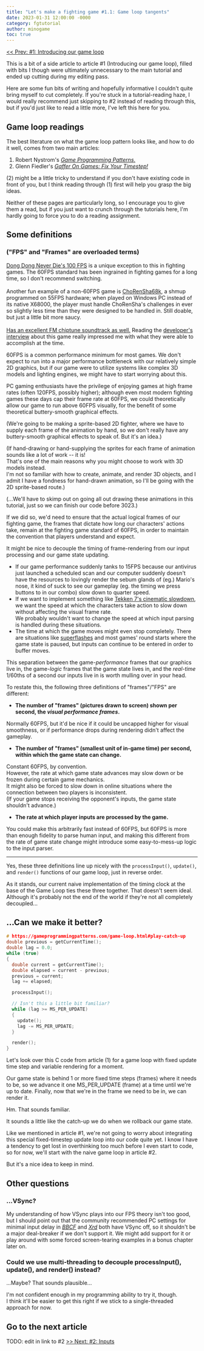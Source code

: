 ```yaml
---
title: "Let's make a fighting game #1.1: Game loop tangents"
date: 2023-01-31 12:00:00 -0000
category: fgtutorial
author: minogame
toc: true
---
```


[<< Prev: #1: Introducing our game loop](/fgtutorial/2023/01/30/article1-gameloop.html)

This is a bit of a side article to article #1 (Introducing our game loop), filled with bits
I though were ultimately unnecessary to the main tutorial and ended up cutting
during my editing pass.

Here are some fun bits of writing and hopefully informative I couldn't quite bring myself to cut completely.
If you're stuck in a tutorial-reading haze, I would really recommend just skipping to #2
instead of reading through this, but if you'd just like to read a little more,
I've left this here for you.

<!--more-->

## Game loop readings

The best literature on what the game loop pattern looks like, and how to do it well,
comes from two main articles:

1. Robert Nystrom's [*Game Programming Patterns*.](https://gameprogrammingpatterns.com/game-loop.html)
2. Glenn Fiedler's [*Gaffer On Games: Fix Your Timestep!*](https://gafferongames.com/post/fix_your_timestep/)

(2) might be a little tricky to understand if you don't have existing code
in front of you, but I think reading through (1) first will help you grasp the big ideas.  

Neither of these pages are particularly long, so I encourage you to give them a read, but
if you just want to crunch through the tutorials here, I'm hardly going to force you to do a reading assignment.

## Some definitions

### ("FPS" and "Frames" are overloaded terms)

<aside>
<a href="https://wiki.gbl.gg/w/Dong_Dong_Never_Die/FAQ#.22The_frame_data_seems_off.2C_usually_I_can_react_to_a_25f_startup_move.22">
Dong Dong Never Die's 100 FPS</a> is a unique exception to this in fighting games.
The 60FPS standard has been ingrained in fighting games for a long time, so I don't recommend switching.
<br>
<br>
Another fun example of a non-60FPS game is
<a href="https://shmups.wiki/library/Cho_Ren_Sha_68K">ChoRenSha68k</a>, a shmup programmed on 55FPS hardware;
when played on Windows PC instead of its native X68000, the player must handle ChoRenSha's challenges in
ever so slightly less time than they were designed to be handled in. Still doable, but just a little bit
more saucy.
<br>
<br>
<a href="https://www.youtube.com/watch?v=_w8SBUWuzek&list=PL6PHQCxAqpJTA3R5hgkqVJChfIuecx2gh">
Has an excellent FM chiptune soundtrack as well.</a>
Reading the <a href="https://shmuplations.com/chorensha68k/">developer's interview</a> about this game really impressed me
with what they were able to accomplish at the time.
</aside>

60FPS is a common performance minimum for most games.
We don't expect to run into a major performance bottleneck with our relatively simple 2D graphics,
but if our game were to utilize systems like complex 3D models and lighting engines, we might have to start worrying about this.

PC gaming enthusiasts have the privilege
of enjoying games at high frame rates (often 120FPS, possibly higher);
although even most modern fighting games these days cap their frame rate at 60FPS,
we could theoretically allow our game to run above 60FPS visually, for the benefit of
some theoretical buttery-smooth graphical effects.

(We're going to be making a sprite-based 2D fighter, where we have to supply each frame of the animation by hand,
so we don't really have any buttery-smooth graphical effects to speak of. But it's an idea.)

(If hand-drawing or hand-supplying the sprites for each frame of animation sounds like a lot of work -- it is!  
That's one of the main reasons why you might choose to work with 3D models instead.  
I'm not so familiar with how to create, animate, and render 3D objects,
and I admit I have a fondness for hand-drawn animation, so I'll be going with the 2D sprite-based route.)

(...We'll have to skimp out on going all out drawing these animations in this tutorial,
just so we can finish our code before 3023.)

If we did so, we'd need to ensure that the actual logical frames of our fighting game,
the frames that dictate how long our characters' actions take, remain at the fighting game standard of 60FPS,
in order to maintain the convention that players understand and expect.

It might be nice to decouple the timing of frame-rendering from our input processing and our game state updating.

- If our game performance suddenly tanks to 15FPS because our antivirus just launched a scheduled scan
and our computer suddenly doesn't have the resources to lovingly render the sebum glands of (eg.) Mario's nose,
it kind of suck to see our gameplay (eg. the timing we press buttons to in our combo) slow down to quarter speed.  
- If we want to implement something like [Tekken 7's cinematic slowdown](https://youtu.be/F6Fx0T_3IWY?t=704),
we want the speed at which the characters take action to slow down without affecting the visual frame rate.  
We probably wouldn't want to change the speed at which input parsing is handled during these situations.
- The time at which the game moves might even stop completely.
There are situations like [superflashes](https://glossary.infil.net/?t=Super%20Flash)
and most games' round starts where the game state is paused, but inputs can continue to be entered in order to buffer moves.

This separation between the game-*performance* frames that our graphics live in, the game-*logic* frames that
the game state lives in, and the *real-time* 1/60ths of a second our inputs live in is worth mulling over in your head.

To restate this, the following three definitions of "frames"/"FPS" are different:

- **The number of "frames" (pictures drawn to screen) shown per second, the *visual performance frames*.**

Normally 60FPS, but it'd be nice if it could be uncapped higher for visual smoothness,
or if performance drops during rendering didn't affect the gameplay.

- **The number of "frames" (smallest unit of in-game time) per second, within which the game state can change.**

Constant 60FPS, by convention.  
However, the rate at which game state advances may slow down or be frozen during certain game mechanics.  
It might also be forced to slow down in online situations where the connection between two players is inconsistent.  
(If your game stops receiving the opponent's inputs, the game state shouldn't advance.)

- **The rate at which player inputs are processed by the game.**

You could make this arbitrarily fast instead of 60FPS,
but 60FPS is more than enough fidelity to parse human input,
and making this different from the rate of game state change might introduce some easy-to-mess-up logic to the input parser.

---

Yes, these three definitions line up nicely with the `processInput()`, `update()`, and `render()`
functions of our game loop, just in reverse order.

As it stands, our current naive implementation of the timing clock at the base of the Game Loop ties these three together.
That doesn't seem ideal.
Although it's probably not the end of the world if they're not all completely decoupled...

## ...Can we make it better?

```c
# https://gameprogrammingpatterns.com/game-loop.html#play-catch-up
double previous = getCurrentTime();
double lag = 0.0;
while (true)
{
  double current = getCurrentTime();
  double elapsed = current - previous;
  previous = current;
  lag += elapsed;

  processInput();

  // Isn't this a little bit familiar?
  while (lag >= MS_PER_UPDATE)
  {
    update();
    lag -= MS_PER_UPDATE;
  }

  render();
}
```

Let's look over this C code from article (1) for a game loop with fixed update time step and
variable rendering for a moment.

Our game state is behind 1 or more fixed time steps (frames) where it needs to be,
so we advance it one MS_PER_UPDATE (frame) at a time until we're up to date.
Finally, now that we're in the frame we need to be in, we can render it.

Hm. That sounds familiar.

It sounds a little like the catch-up we do when we rollback our game state.

Like we mentioned in article #1, we're not going to worry about integrating this special
fixed-timestep update loop into our code quite yet. I know I have a tendency to get lost in
overthinking too much before I even start to code, so for now, we'll start with
the naive game loop in article #2.

But it's a nice idea to keep in mind.

## Other questions

### ...VSync?

My understanding of how VSync plays into our FPS theory isn't too good, but I should point out that
the community recommended PC settings for minimal input delay in
[*BBCF*](https://twitter.com/Super_Myoro/status/1468005468349943809) and
[*Xrd*](https://twitter.com/Hursh191/status/1574203001681588224) both have VSync off,
so it shouldn't be a major deal-breaker if we don't support it.
We might add support for it or play around with some forced screen-tearing examples in a bonus chapter later on.

### Could we use multi-threading to decouple processInput(), update(), and render() instead?

...Maybe?
That sounds plausible...

I'm not confident enough in my programming ability to try it, though.  
I think it'll be easier to get this right if we stick to a single-threaded approach for now.

## Go to the next article

TODO: edit in link to #2
<a href="/fgtutorial/2023/01/09/article05-preparations.html" align="right"> >> Next: #2: Inputs</a>
